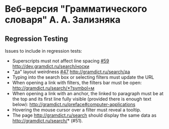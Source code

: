 # Веб-версия "Грамматического словаря" А. А. Зализняка

## Regression Testing

Issues to include in regression tests:
* Superscripts must not affect line spacing [#59](https://github.com/morpher-ru/gramdict/issues/59) http://dev.gramdict.ru/search/носки
* "да" layout weirdness [#47](https://github.com/morpher-ru/gramdict/issues/47) http://gramdict.ru/search/да
* Typing into the search box or selecting filters must update the URL
* When opening a link with filters, the filters bar must be open: http://gramdict.ru/search/*?symbol=м
* When opening a link with an anchor, the linked to paragraph must be at the top and its first line fully visible (provided there is enough text below): http://gramdict.ru/preface#computer-applications
* Hovering the mouse cursor over a filter must reveal a tooltip.
* The page http://gramdict.ru/search should display the same data as http://gramdict.ru/search/* (#51).
